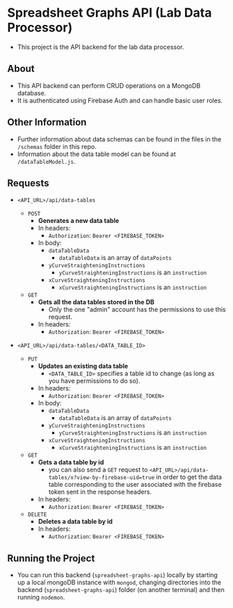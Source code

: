 # Spreadsheet Graphs API (Lab Data Processor)

- This project is the API backend for the lab data processor.

## About

- This API backend can perform CRUD operations on a MongoDB database.
- It is authenticated using Firebase Auth and can handle basic user roles.

## Other Information

- Further information about data schemas can be found in the files in the `/schemas` folder in this repo.
- Information about the data table model can be found at `/dataTableModel.js`.

## Requests

- `<API_URL>/api/data-tables`

  - `POST`
    - **Generates a new data table**
    - In headers:
      - `Authorization`: `Bearer <FIREBASE_TOKEN>`
    - In body:
      - `dataTableData`
        - `dataTableData` is an array of `dataPoints`
      - `yCurveStraighteningInstructions`
        - `yCurveStraighteningInstructions` is an `instruction`
      - `xCurveStraighteningInstructions`
        - `xCurveStraighteningInstructions` is an `instruction`
  - `GET`
    - **Gets all the data tables stored in the DB**
      - Only the one "admin" account has the permissions to use this request.
    - In headers:
      - `Authorization`: `Bearer <FIREBASE_TOKEN>`

- `<API_URL>/api/data-tables/<DATA_TABLE_ID>`
  - `PUT`
    - **Updates an existing data table**
      - `<DATA_TABLE_ID>` specifies a table id to change (as long as you have permissions to do so).
    - In headers:
      - `Authorization`: `Bearer <FIREBASE_TOKEN>`
    - In body:
      - `dataTableData`
        - `dataTableData` is an array of `dataPoints`
      - `yCurveStraighteningInstructions`
        - `yCurveStraighteningInstructions` is an `instruction`
      - `xCurveStraighteningInstructions`
        - `xCurveStraighteningInstructions` is an `instruction`
  - `GET`
    - **Gets a data table by id**
      - you can also send a `GET` request to `<API_URL>/api/data-tables/x?view-by-firebase-uid=true` in order to get the data table corresponding to the user associated with the firebase token sent in the response headers.
    - In headers:
      - `Authorization`: `Bearer <FIREBASE_TOKEN>`
  - `DELETE`
    - **Deletes a data table by id**
    - In headers:
      - `Authorization`: `Bearer <FIREBASE_TOKEN>`

## Running the Project

- You can run this backend (`spreadsheet-graphs-api`) locally by starting up a local mongoDB instance with `mongod`, changing directories into the backend (`spreadsheet-graphs-api`) folder (on another terminal) and then running `nodemon`.
